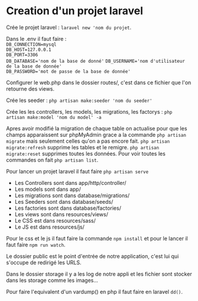 # Creation d'un projet laravel

Crée le projet laravel : `laravel new 'nom du projet`.

Dans le .env il faut faire :   
`DB_CONNECTION=mysql `   
`DB_HOST=127.0.0.1`  
`DB_PORT=3306`  
`DB_DATABASE='nom de la base de donné'`
`DB_USERNAME='nom d'utilisateur de la base de donnée'`  
`DB_PASSWORD='mot de passe de la base de donnée'`

Configurer le web.php dans le dossier routes/, c'est dans ce fichier que l'on retourne des views.

Crée les seeder : 
`php artisan make:seeder 'nom du seeder'`

Crée les les controllers, les models, les migrations, les factorys :
`php artisan make:model 'nom du model' -a`  

Apres avoir modifié la migration de chaque table on actualise pour que les champs apparaissent sur phpMyAdmin grace a la commande `php artisan migrate` mais seulement celles qu'on a pas encore fait.
`php artisan migrate:refresh` supprime les tables et le remigre.
`php artisan migrate:reset` supprimes toutes les données.
Pour voir toutes les commandes on fait `php artisan list`.

Pour lancer un projet laravel il faut faire `php artisan serve`

* Les Controllers sont dans app/http/controller/
* Les models sont dans app/
* Les migrations sont dans database/migrations/
* Les Seeders sont dans database/seeds/
* Les factories sont dans database/factories/
* Les views sont dans resources/views/
* Le CSS est dans resources/sass/
* Le JS est dans resources/js/

Pour le css et le js il faut faire la commande `npm install` et pour le lancer il faut faire `npm run watch`.

Le dossier public est le point d'entrée de notre application, c'est lui qui s'occupe de redirigé les URLS.

Dans le dossier storage il y a les log de notre appli et les fichier sont stocker dans les storage comme les images...   

Pour faire l'equivalent d'un vardump() en php il faut faire en laravel `dd()`.
